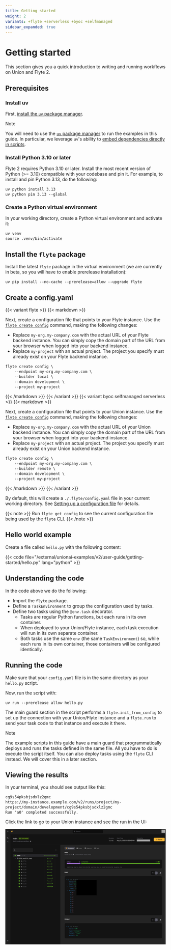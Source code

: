 ```yaml
---
title: Getting started
weight: 2
variants: +flyte +serverless +byoc +selfmanaged
sidebar_expanded: true
---
```


# Getting started

This section gives you a quick introduction to writing and running workflows on Union and Flyte 2.

## Prerequisites

### Install uv

First, [install the `uv` package manager](https://docs.astral.sh/uv/getting-started/installation/).

> [!NOTE]
> You will need to use the [`uv` package manager](https://docs.astral.sh/uv/) to run the examples in this guide.
> In particular, we leverage `uv`'s ability to [embed dependencies directly in scripts](https://docs.astral.sh/uv/guides/scripts/#declaring-script-dependencies).

### Install Python 3.10 or later

Flyte 2 requires Python 3.10 or later.
Install the most recent version of Python (>= 3.10) compatible with your codebase and pin it.
For example, to install and pin Python 3.13, do the following:

```shell
uv python install 3.13
uv python pin 3.13 --global
```

### Create a Python virtual environment

In your working directory, create a Python virtual environment and activate it:

```shell
uv venv
source .venv/bin/activate
```

## Install the `flyte` package

Install the latest `flyte` package in the virtual environment (we are currently in beta, so you will have to enable prerelease installation):

```shell
uv pip install --no-cache --prerelease=allow --upgrade flyte
```

## Create a config.yaml

{{< variant flyte >}}
{{< markdown >}}

Next, create a configuration file that points to your Flyte instance.
Use the [`flyte create config`](../../api-reference/flyte-cli#flyte-create-config) command, making the following changes:

- Replace `my-org.my-company.com` with the actual URL of your Flyte backend instance.
  You can simply copy the domain part of the URL from your browser when logged into your backend instance.
- Replace `my-project` with an actual project.
  The project you specify must already exist on your Flyte backend instance.

```shell
flyte create config \
    --endpoint my-org.my-company.com \
    --builder local \
    --domain development \
    --project my-project
```

{{< /markdown >}}
{{< /variant >}}
{{< variant byoc selfmanaged serverless >}}
{{< markdown >}}

Next, create a configuration file that points to your Union instance.
Use the [`flyte create config`](../../api-reference/flyte-cli#flyte-create-config) command, making the following changes:

- Replace `my-org.my-company.com` with the actual URL of your Union backend instance.
  You can simply copy the domain part of the URL from your browser when logged into your backend instance.
- Replace `my-project` with an actual project.
  The project you specify must already exist on your Union backend instance.

```shell
flyte create config \
    --endpoint my-org.my-company.com \
    --builder remote \
    --domain development \
    --project my-project
```

{{< /markdown >}}
{{< /variant >}}

By default, this will create a `./.flyte/config.yaml` file in your current working directory.
See [Setting up a configuration file](./local-setup#setting-up-a-configuration-file) for details.

{{< note >}}
Run `flyte get config` to see the current configuration file being used by the `flyte` CLI.
{{< /note >}}

## Hello world example

Create a file called `hello.py` with the following content:

{{< code file="/external/unionai-examples/v2/user-guide/getting-started/hello.py" lang="python" >}}

## Understanding the code

In the code above we do the following:

- Import the `flyte` package.
- Define a `TaskEnvironment` to group the configuration used by tasks.
- Define two tasks using the `@env.task` decorator.
  - Tasks are regular Python functions, but each runs in its own container.
  - When deployed to your Union/Flyte instance, each task execution will run in its own separate container.
  - Both tasks use the same `env` (the same `TaskEnvironment`) so, while each runs in its own container, those containers will be configured identically.

## Running the code

Make sure that your `config.yaml` file is in the same directory as your `hello.py` script.

Now, run the script with:

```shell
uv run --prerelease allow hello.py
```

The main guard section in the script performs a `flyte.init_from_config` to set up the connection with your Union/Flyte instance and a `flyte.run` to send your task code to that instance and execute it there.

> [!NOTE]
> The example scripts in this guide have a main guard that programmatically deploys and runs the tasks defined in the same file.
> All you have to do is execute the script itself.
> You can also deploy tasks using the `flyte` CLI instead. We will cover this in a later section.

## Viewing the results

In your terminal, you should see output like this:

```shell
cg9s54pksbjsdxlz2gmc
https://my-instance.example.com/v2/runs/project/my-project/domain/development/cg9s54pksbjsdxlz2gmc
Run 'a0' completed successfully.
```

Click the link to go to your Union instance and see the run in the UI:

![V2 UI](https://raw.githubusercontent.com/unionai/unionai-docs-static/main/images/user-guide/v2ui.png)

<!-- TODO: Add explanation of the UI elements and their functionality
## Understanding the UI
-->
